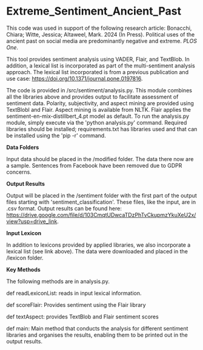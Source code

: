 # Extreme_Sentiment_Ancient_Past

This code was used in support of the following research article:
Bonacchi, Chiara; Witte, Jessica; Altaweel, Mark. 2024 (In Press). Political uses of the ancient past on social media are predominantly negative and extreme. <i>PLOS One</i>.


This tool provides sentiment analysis using VADER, Flair, and TextBlob. In addition, a lexical list is incorporated as part of the 
multi-sentiment analysis approach. The lexical list incorporated is from a previous publication and use case:  https://doi.org/10.1371/journal.pone.0197816.

The code is provided in /src/sentiment/analysis.py. This module combines all the libraries above and provides output to facilitate assessment of sentiment data.
Polarity, subjectivity, and aspect mining are provided using TextBlobl and Flair. Aspect mining is available from NLTK. Flair applies the sentiment-en-mix-distillbert_4.pt model as default. To run the analysis.py module, simply execute via the 'python analysis.py' command. Required libraries should be installed; requirements.txt has libraries used and that can be installed using the 'pip -r' command. 

<b>Data Folders</b>

Input data should be placed in the /modified folder. The data there now are a sample. Sentences from Facebook have been removed due to GDPR concerns. 

<b>Output Results</b>

Output will be placed in the /sentiment folder with the first part of the output files starting with 'sentiment_classification'. These files, like the input,
are in .csv format. Output results can be found here:  https://drive.google.com/file/d/103CmqtUDwcaTDzPhTvCkupmzYkuXeU2x/view?usp=drive_link.

<b>Input Lexicon</b>

In addition to lexicons provided by applied libraries, we also incorporate a lexical list (see link above). The data were downloaded and placed in the /lexicon folder.

<b>Key Methods</b>

The following methods are in analysis.py.

def readLexiconList: reads in input lexical information.

def scoreFlair: Provides sentiment using the Flair library

def textAspect: provides TextBlob and Flair sentiment scores

def main:  Main method that conducts the analysis for different sentiment libraries and organises the results, enabling them to be printed out in the output results. 

